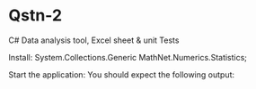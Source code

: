 # Qstn-2
C# Data analysis tool, Excel sheet &amp; unit Tests

Install:
System.Collections.Generic 
MathNet.Numerics.Statistics;

Start the application:
You should expect the following output:

